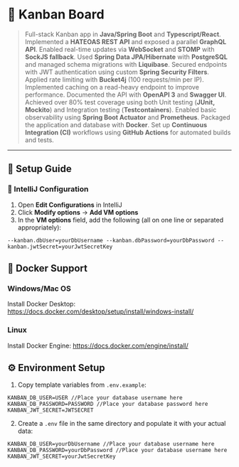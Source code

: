 # 🌟 Kanban Board

> Full-stack Kanban app in **Java/Spring Boot** and **Typescript/React**. Implemented a **HATEOAS REST API** and exposed a parallel **GraphQL API**. Enabled real-time updates via **WebSocket** and **STOMP** with **SockJS fallback**. Used **Spring Data JPA/Hibernate** with **PostgreSQL** and managed schema migrations with **Liquibase**. Secured endpoints with JWT authentication using custom **Spring Security Filters**. Applied rate limiting with **Bucket4j** (100 requests/min per IP). Implemented caching on a read-heavy endpoint to improve performance. Documented the API with **OpenAPI 3** and **Swagger UI**. Achieved over 80% test coverage using both Unit testing (**JUnit, Mockito**) and Integration testing (**Testcontainers**). Enabled basic observability using **Spring Boot Actuator** and **Prometheus**. Packaged the application and database with **Docker**. Set up **Continuous Integration (CI)** workflows using **GitHub Actions** for automated builds and tests.


---

## 🚀 Setup Guide

### 🔧 IntelliJ Configuration

1. Open **Edit Configurations** in IntelliJ
2. Click **Modify options** → **Add VM options**
3. In the **VM options** field, add the following (all on one line or separated appropriately):


```text
--kanban.dbUser=yourDbUsername --kanban.dbPassword=yourDbPassword --kanban.jwtSecret=yourJwtSecretKey
```


## 🐳 Docker Support

### Windows/Mac OS
Install Docker Desktop: https://docs.docker.com/desktop/setup/install/windows-install/

### Linux
Install Docker Engine: https://docs.docker.com/engine/install/

## ⚙️ Environment Setup

1. Copy template variables from `.env.example`:

```env
KANBAN_DB_USER=USER //Place your database username here
KANBAN_DB_PASSWORD=PASSWORD //Place your database password here
KANBAN_JWT_SECRET=JWTSECRET
```

2. Create a `.env` file in the same directory and populate it with your actual data:

```env
KANBAN_DB_USER=yourDbUsername //Place your database username here
KANBAN_DB_PASSWORD=yourDbPassword //Place your database username here
KANBAN_JWT_SECRET=yourJwtSecretKey
